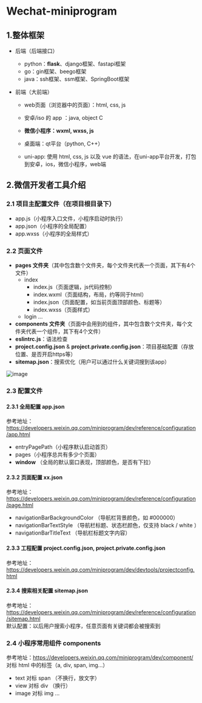 # Wechat-miniprogram

## 1.整体框架
- 后端（后端接口）
  - python：**flask**、django框架、fastapi框架
  - go：gin框架、beego框架
  - java：ssh框架、ssm框架、SpringBoot框架

- 前端（大前端）
  - web页面（浏览器中的页面）：html, css, js
  - 安卓/iso 的 app ：java, object C
  - **微信小程序：wxml, wxss, js**
  - 桌面端：qt平台（python, C++）

  - uni-app: 使用 html, css, js 以及 vue 的语法，在uni-app平台开发，打包到安卓，ios，微信小程序，web端
 
## 2.微信开发者工具介绍
### 2.1 项目主配置文件（在项目根目录下）
  - app.js（小程序入口文件，小程序启动时执行）
  - app.json（小程序的全局配置）
  - app.wxss（小程序的全局样式）
    
### 2.2 页面文件
- **pages 文件夹**（其中包含数个文件夹，每个文件夹代表一个页面，其下有4个文件）
  - index
    - index.js（页面逻辑，js代码控制）
    - index.wxml（页面结构，布局，约等同于html）
    - index.json（页面配置，如当前页面顶部颜色、标题等）
    - index.wxss（页面样式）
  - login
  ...
- **components 文件夹**（页面中会用到的组件，其中包含数个文件夹，每个文件夹代表一个组件，其下有4个文件）
- **eslintrc.js**：语法检查
- **project.config.json** & **project.private.config.json**：项目基础配置（存放位置、是否开启https等）
- **sitemap.json**：搜索优化（用户可以通过什么关键词搜到该app）

![image](https://github.com/user-attachments/assets/20c5f84a-f2ce-4266-bd18-095797f668ee)

### 2.3 配置文件
#### 2.3.1 全局配置 app.json
参考地址：https://developers.weixin.qq.com/miniprogram/dev/reference/configuration/app.html  
  - entryPagePath（小程序默认启动首页）
  - pages（小程序总共有多少个页面）
  - **window** （全局的默认窗口表现，顶部颜色，是否有下拉）
    
#### 2.3.2 页面配置 xx.json
参考地址：https://developers.weixin.qq.com/miniprogram/dev/reference/configuration/page.html  
  - navigationBarBackgroundColor （导航栏背景颜色，如 #000000）
  - navigationBarTextStyle （导航栏标题、状态栏颜色，仅支持 black / white ）
  - navigationBarTitleText （导航栏标题文字内容）
 
#### 2.3.3 工程配置 project.config.json, project.private.config.json
参考地址：https://developers.weixin.qq.com/miniprogram/dev/devtools/projectconfig.html  

#### 2.3.4 搜索相关配置 sitemap.json
参考地址：https://developers.weixin.qq.com/miniprogram/dev/reference/configuration/sitemap.html  
默认配置：以后用户搜索小程序，任意页面有关键词都会被搜索到

### 2.4 小程序常用组件 components   
参考地址：https://developers.weixin.qq.com/miniprogram/dev/component/  
对标 html 中的标签（a, div, span, img...）
  - text 对标 span （不换行，放文字）
  - view 对标 div （换行）
  - image 对标 img
... 


